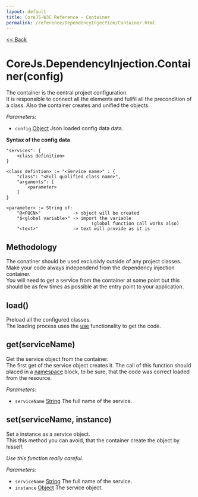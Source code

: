 ```yaml
---
layout: default
title: CoreJS-W3C Reference - Container
permalink: /reference/DependencyInjection/Container.html
---
```

[<< Back](reference/)

# CoreJs.DependencyInjection.Container(config)
The container is the central project configuration.    
It is responsible to connect all the elements and fullfil all the 
precondition of a class. Also the container creates and unified the objects.

*Parameters:*

* `config` [Object](http://www.ecma-international.org/ecma-262/5.1/#sec-15.2) Json loaded config data data.

**Syntax of the config data**

	"services": {
		<class definition>
	}
	
	<class defintion> := "<Service name>" : {
		"class": "<Full qualified class name>",
		"arguments": [
			<parameter>
		]
	}
	
	<parameter> := String of:
		"@<FQCN>"            -> object will be created
		"$<global variable>" -> import the variable 
                                    (global function call works also)
		"<text>"             -> text will provide as it is 
		
## Methodology
The conatiner should be used exclusivly outside of any project classes.
Make your code always independend from the dependency injection container.    
You will need to get a service from the container at some point but this should be as few times as possible at the entry point to your application.

## load()
Preload all the configured classes.    
The loading process uses the [use](reference/core.html#function-usefullqualifiedclassname)
functionality to get the code.

## get(serviceName)
Get the service object from the container.    
The first get of the service object creates it. The call of this function
should placed in a [namespace](reference/core.html#function-namespacefullqualifiednamespace-contentcall)
block, to be sure, that the code was correct loaded from the resource.

*Parameters:*

* `serviceName` [String](http://www.ecma-international.org/ecma-262/5.1/#sec-4.3.18) The full name of the service.

## set(serviceName, instance)
Set a instance as a service object.    
This this method you can avoid, that the container create the object by
hisself.

*Use this function really careful.*

*Parameters:*

* `serviceName` [String](http://www.ecma-international.org/ecma-262/5.1/#sec-4.3.18) The full name of the service.
* `instance` [Object](http://www.ecma-international.org/ecma-262/5.1/#sec-15.2) The service object.